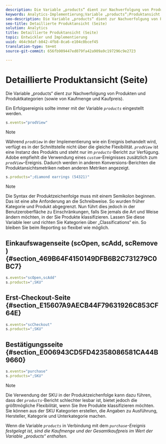 ```yaml
---
description: Die Variable „products“ dient zur Nachverfolgung von Produkten und Produktkategorien (sowie von Kaufmenge und Kaufpreis).
keywords: Analytics-Implementierung;Variable „products“;Produktansicht;Erfolgsereignis
seo-description: Die Variable „products“ dient zur Nachverfolgung von Produkten und Produktkategorien (sowie von Kaufmenge und Kaufpreis).
seo-title: Detaillierte Produktansicht (Seite)
solution: Analytics
title: Detaillierte Produktansicht (Seite)
topic: Entwickler und Implementierung
uuid: 464c9daf-b042-4fb8-8ca6-e104c0bcef45
translation-type: tm+mt
source-git-commit: 656fb909447ed079fa42a909a9c197296c9e2723

---
```



# Detaillierte Produktansicht (Seite)

Die Variable „products“ dient zur Nachverfolgung von Produkten und Produktkategorien (sowie von Kaufmenge und Kaufpreis).

Ein Erfolgsereignis sollte immer mit der Variable *`products`* eingestellt werden.

```js
s.events="prodView"
```

>[!NOTE]
>
>Während *`prodView`* in der Implementierung wie ein Ereignis behandelt wird, verfügt es in der Schnittstelle nicht über die gleiche Flexibilität. *`prodView`* ist eine Instanz des Produkts und steht nur im *`products`*-Bericht zur Verfügung. Adobe empfiehlt die Verwendung eines *`custom`*-Ereignisses zusätzlich zum *`prodView`*-Ereignis. Dadurch werden in anderen Konversions-Berichten die Produktansichtsmetriken neben anderen Metriken angezeigt.

```js
s.products=";diamond earrings (54321)"
```

>[!NOTE]
>
>Die Syntax der Produktzeichenfolge muss mit einem Semikolon beginnen. Das ist eine alte Anforderung an die Schreibweise. So wurden früher Kategorie und Produkt abgegrenzt. Nun führt dies jedoch in der Benutzeroberfläche zu Einschränkungen, falls Sie jemals die Art und Weise ändern möchten, in der Sie Produkte klassifizieren. Lassen Sie diese Variable leer und richten Sie Kategorien über „Classifications“ ein. So bleiben Sie beim Reporting so flexibel wie möglich.

## Einkaufswagenseite (scOpen, scAdd, scRemove ) {#section_469B64F4150149DFB6B2C731279C0BC7}

```js
s.events="scOpen,scAdd" 
s.products=";SKU" 
```

## Erst-Checkout-Seite {#section_E15607A9AECB44F79631926C853CF64E}

```js
s.events="scCheckout" 
s.products=";SKU" 
```

## Bestätigungsseite {#section_E006943CD5FD42358086581CA44B9660}

```js
s.events="purchase" 
s.products=";SKU" 
```

>[!NOTE]
>
>Die Verwendung der SKU in der Produktzeichenfolge kann dazu führen, dass der *`products`*-Bericht schlechter lesbar ist, bietet jedoch die größtmögliche Flexibilität, wenn Sie Ihre Produkte klassifizieren möchten. Sie können aus der SKU Kategorien erstellen, die Angaben zu Ausführung, Hersteller, Kategorie und Unterkategorie machen.

Wenn die Variable *`products`* in Verbindung mit dem *`purchase`-Ereignis festgelegt ist, sind die Kaufmenge und der Gesamtkaufpreis im Wert der Variable „products“ enthalten.*
